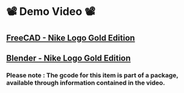 # 📽 Demo Video 📽
## [FreeCAD - Nike Logo Gold Edition](https://www.youtube.com/watch?v=ULL24eXaTnQ)
## [Blender - Nike Logo Gold Edition](https://www.youtube.com/watch?v=J71G2GImEu0)

### Please note : The gcode for this item is part of a package, available through information contained in the video.

